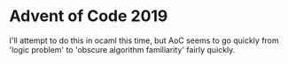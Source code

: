 # Advent of Code 2019

I'll attempt to do this in ocaml this time, but AoC seems to go quickly from 'logic problem' to 'obscure algorithm familiarity' fairly quickly.
